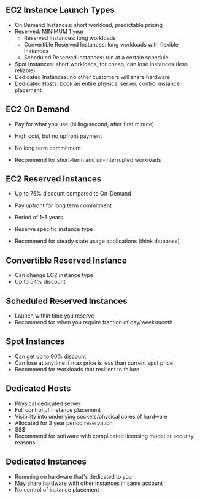 ## EC2 Instance Launch Types

* On Demand Instances: short workload, predictable pricing
* Reserved: MINIMUM 1 year
  * Reserved Instances: long workloads
  * Convertible Reserved Instances: long workloads with flexible instances
  * Scheduled Reserved Instances: run at a certain schedule
* Spot Instances: short workloads, for cheap, can lose instances (less reliable)
* Dedicated Instances: no other customers will share hardware
* Dedicated Hosts: book an entire physical server, control instance placement

## EC2 On Demand

* Pay for what you use (billing/second, after first minute)
* High cost, but no upfront payment
* No long term commitment

* Recommend for short-term and un-interrupted workloads

## EC2 Reserved Instances

* Up to 75% discount compared to On-Demand
* Pay upfront for long term commitment
* Period of 1-3 years
* Reserve specific instance type

* Recommend for steady state usage applications (think database)

## Convertible Reserved Instance

* Can change EC2 instance type
* Up to 54% discount

## Scheduled Reserved Instances

* Launch within time you reserve
* Recommend for when you require fraction of day/week/month

## Spot Instances

* Can get up to 90% discount
* Can lose at anytime if max price is less than current spot price
* Recommend for workloads that resilient to failure

## Dedicated Hosts

* Physical dedicated server
* Full control of instance placement
* Visibility into underlying sockets/physical cores of hardware
* Allocated for 3 year period reservation
* $$$
* Recommend for software with complicated licensing model or security reasons

## Dedicated Instances

* Runnning on hardware that's dedicated to you
* May share hardware with other instances in same account
* No control of instance placement